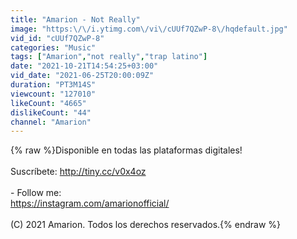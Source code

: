 ```yaml
---
title: "Amarion - Not Really"
image: "https:\/\/i.ytimg.com\/vi\/cUUf7QZwP-8\/hqdefault.jpg"
vid_id: "cUUf7QZwP-8"
categories: "Music"
tags: ["Amarion","not really","trap latino"]
date: "2021-10-21T14:54:25+03:00"
vid_date: "2021-06-25T20:00:09Z"
duration: "PT3M14S"
viewcount: "127010"
likeCount: "4665"
dislikeCount: "44"
channel: "Amarion"
---
```

{% raw %}Disponible en todas las plataformas digitales!<br /><br />Suscríbete: <a rel="nofollow" target="blank" href="http://tiny.cc/v0x4oz">http://tiny.cc/v0x4oz</a><br /><br />- Follow me:<br /><a rel="nofollow" target="blank" href="https://instagram.com/amarionofficial/">https://instagram.com/amarionofficial/</a><br /><br />(C) 2021 Amarion. Todos los derechos reservados.{% endraw %}
